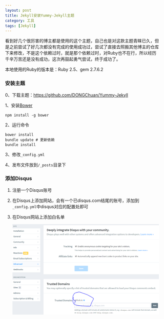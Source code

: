 ```yaml
---
layout: post
title: Jekyll安装Yummy-Jekyll主题
category: 工具
tags: [Jekyll]
---
```




看到好几个很厉害的博主都是使用的这个主题，自己也是对这款主题青睐已久，但是之前尝试了好几次都没有完成的使用成功过，尝试了直接去照搬其他博主的仓库下来修改，不是这个依赖过时，就是那个依赖过时，对Ruby也不在行，所以经历千辛万苦还是没有成功，这次再鼓起勇气尝试，终于成功了。

本地使用的Ruby的版本是：Ruby 2.5、gem 2.7.6.2

### 安装主题

0、下载主题：<https://github.com/DONGChuan/Yummy-Jekyll>

1、安装[Bower](http://bower.io/) 

```
npm install -g bower
```

2、运行命令

```
bower install
bundle update # 更新依赖
bundle install
```

3、修改`_config.yml`

4、发布文件放到`/_posts`目录下

### 添加Disqus

1. 注册一个Disqus账号

2. 在Disqus上添加网站，会有一个已disqus.com结尾的账号，添加到`_config.yml`中disqus对应的配置处即可

3. 在Disqus网站上添加白名单

   ![1559897796774](../assets/images/1559897793753.png)